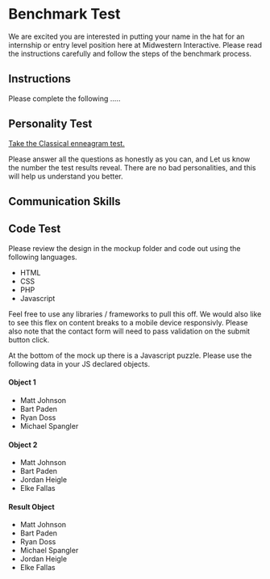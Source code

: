 # Benchmark Test

We are excited you are interested in putting your name in the hat for an internship or entry level position here at Midwestern Interactive. Please read the instructions carefully and follow the steps of the benchmark process.

## Instructions

Please complete the following .....

## Personality Test

[Take the Classical enneagram test.]('https://www.eclecticenergies.com/enneagram/test')

Please answer all the questions as honestly as you can, and Let us know the number the test results reveal. There are no bad personalities, and this will help us understand you better.

## Communication Skills


## Code Test

Please review the design in the mockup folder and code out using the following languages.

- HTML
- CSS
- PHP
- Javascript

Feel free to use any libraries / frameworks to pull this off. We would also like to see this flex on content breaks to a mobile device responsivly. Please also note that the contact form will need to pass validation on the submit button click.

At the bottom of the mock up there is a Javascript puzzle. Please use the following data in your JS declared objects.

#### Object 1
- Matt Johnson
- Bart Paden
- Ryan Doss
- Michael Spangler

#### Object 2
- Matt Johnson
- Bart Paden
- Jordan Heigle
- Elke Fallas

#### Result Object
- Matt Johnson
- Bart Paden
- Ryan Doss
- Michael Spangler
- Jordan Heigle
- Elke Fallas

